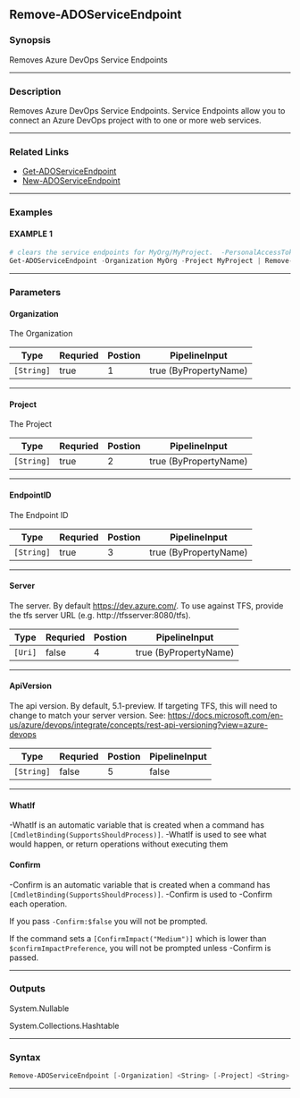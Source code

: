 
Remove-ADOServiceEndpoint
-------------------------
### Synopsis
Removes Azure DevOps Service Endpoints

---
### Description

Removes Azure DevOps Service Endpoints.
Service Endpoints allow you to connect an Azure DevOps project with to one or more web services.

---
### Related Links
* [Get-ADOServiceEndpoint](Get-ADOServiceEndpoint.md)
* [New-ADOServiceEndpoint](New-ADOServiceEndpoint.md)
---
### Examples
#### EXAMPLE 1
```PowerShell
# clears the service endpoints for MyOrg/MyProject.  -PersonalAccessToken must be provided
Get-ADOServiceEndpoint -Organization MyOrg -Project MyProject | Remove-ADOServiceEndpoint
```

---
### Parameters
#### **Organization**

The Organization



|Type          |Requried|Postion|PipelineInput        |
|--------------|--------|-------|---------------------|
|```[String]```|true    |1      |true (ByPropertyName)|
---
#### **Project**

The Project



|Type          |Requried|Postion|PipelineInput        |
|--------------|--------|-------|---------------------|
|```[String]```|true    |2      |true (ByPropertyName)|
---
#### **EndpointID**

The Endpoint ID



|Type          |Requried|Postion|PipelineInput        |
|--------------|--------|-------|---------------------|
|```[String]```|true    |3      |true (ByPropertyName)|
---
#### **Server**

The server.  By default https://dev.azure.com/.
To use against TFS, provide the tfs server URL (e.g. http://tfsserver:8080/tfs).



|Type       |Requried|Postion|PipelineInput        |
|-----------|--------|-------|---------------------|
|```[Uri]```|false   |4      |true (ByPropertyName)|
---
#### **ApiVersion**

The api version.  By default, 5.1-preview.
If targeting TFS, this will need to change to match your server version.
See: https://docs.microsoft.com/en-us/azure/devops/integrate/concepts/rest-api-versioning?view=azure-devops



|Type          |Requried|Postion|PipelineInput|
|--------------|--------|-------|-------------|
|```[String]```|false   |5      |false        |
---
#### **WhatIf**
-WhatIf is an automatic variable that is created when a command has ```[CmdletBinding(SupportsShouldProcess)]```.
-WhatIf is used to see what would happen, or return operations without executing them
#### **Confirm**
-Confirm is an automatic variable that is created when a command has ```[CmdletBinding(SupportsShouldProcess)]```.
-Confirm is used to -Confirm each operation.
    
If you pass ```-Confirm:$false``` you will not be prompted.
    
    
If the command sets a ```[ConfirmImpact("Medium")]``` which is lower than ```$confirmImpactPreference```, you will not be prompted unless -Confirm is passed.

---
### Outputs
System.Nullable


System.Collections.Hashtable


---
### Syntax
```PowerShell
Remove-ADOServiceEndpoint [-Organization] <String> [-Project] <String> [-EndpointID] <String> [[-Server] <Uri>] [[-ApiVersion] <String>] [-WhatIf] [-Confirm] [<CommonParameters>]
```
---


